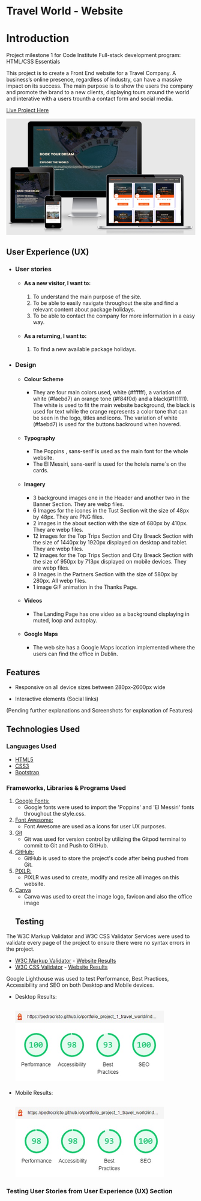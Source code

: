 # Travel World - Website

# Introduction
Project milestone 1 for Code Institute Full-stack development program: HTML/CSS Essentials

This project is to create a Front End website for a Travel Company. A business’s online presence, regardless of industry, can have a massive impact on its success. The main purpose is to show the users the company and promote the brand to a new clients, displaying tours around the world and interative with a users trounth a contact form and social media.

[Live Project Here](https://pedrocristo.github.io/portfolio_project_1_travel_world/index.html)


<p align="center"><img src="./assets/images/readme-images/travel-world-responsiveness.jpg" alt="Travel World Webpage on multiple devices"></p>

## User Experience (UX)

-   ### User stories

    -   #### As a new visitor, I want to:

        1. To understand the main purpose of the site.
        2. To be able to easily navigate throughout the site and find a relevant content about package holidays.
        3. To be able to contact the company for more information in a easy way.

    -   #### As a returning, I want to:

        1. To find a new available package holidays.

-   ### Design
    -   #### Colour Scheme
        -    They are four main colors used, white (#ffffff), a variation of white (#faebd7) an orange tone (#f84f0d) and a black(#111111). The white is used to fit the main website background, the black is used for text while the orange represents a color tone that can be seen in the logo, titles and icons. The variation of white (#faebd7) is used for the buttons backround when hovered.
    -   #### Typography
         -   The Poppins , sans-serif is used as the main font for the whole website.
         -   The El Messiri, sans-serif is used for the hotels name´s on the cards.
    -   #### Imagery
          - 3 background images one in the Header and another two in the Banner Section. They are webp files.
          - 6 Images for the icones in the Tust Section wit the size of 48px by 48px. They are PNG files.
          - 2 images in the about section with the size of 680px by 410px. They are webp files.
          - 12 images for the Top Trips Section and City Breack Section with the size of 1440px by 1920px displayed on desktop and tablet. They are webp files.
          - 12 images for the Top Trips Section and City Breack Section with the size of 950px by 713px displayed on mobile devices. They are webp files.
          - 8 Images in the Partners Section with the size of 580px by 280px. All webp files.
          - 1 image GiF animation in the Thanks Page.

    -   #### Videos
        - The Landing Page has one video as a background displaying in muted, loop and autoplay.
    -   #### Google Maps
        -   The web site has a Google Maps location implemented where the users can find the office in Dublin.

## Features

-   Responsive on all device sizes between 280px-2600px wide

-   Interactive elements (Social links)

(Pending further explanations and Screenshots for explanation of Features)

## Technologies Used

### Languages Used 

-   [HTML5](https://en.wikipedia.org/wiki/HTML5)
-   [CSS3](https://en.wikipedia.org/wiki/Cascading_Style_Sheets)
-   [Bootstrap](https://getbootstrap.com/)

### Frameworks, Libraries & Programs Used

1. [Google Fonts:](https://fonts.google.com/)
    - Google fonts were used to import the 'Poppins' and 'El Messiri' fonts throughout the style.css.
1. [Font Awesome:](https://fontawesome.com/)
    - Font Awesome are used as a icons for user UX purposes.
1. [Git](https://git-scm.com/)
    - Git was used for version control by utilizing the Gitpod terminal to commit to Git and Push to GitHub.
1. [GitHub:](https://github.com/)
    - GitHub is used to store the project's code after being pushed from Git.
1. [PIXLR:](https://pixlr.com/pt/)
    - PIXLR was used to create, modify and resize all images on this website.
1. [Canva](https://www)
    - Canva was used to creat the image logo, favicon and also the office image
    ## Testing

The W3C Markup Validator and W3C CSS Validator Services were used to validate every page of the project to ensure there were no syntax errors in the project.

-   [W3C Markup Validator](https://validator.w3.org/#validate_by_input) - [Website Results](https://validator.w3.org/nu/?doc=https%3A%2F%2Fpedrocristo.github.io%2Fportfolio_project_1_travel_world%2Fhome.html)
-   [W3C CSS Validator](https://jigsaw.w3.org/css-validator/#validate_by_input) - [Website Results](https://jigsaw.w3.org/css-validator/validator?uri=https%3A%2F%2Fpedrocristo.github.io%2Fportfolio_project_1_travel_world%2Fhome.html&profile=css3svg&usermedium=all&warning=1&vextwarning=&lang=en)

Google Lighthouse was used to test Performance, Best Practices, Accessibility and SEO on both Desktop and Mobile devices.

- Desktop Results:

  <h2><img src="./assets/images/readme-images/travel-world-lighthouse-desktop-results.jpg" alt="Google Lighthouse test for Desktop devices"></h2>
- Mobile Results:

  <h2><img src="./assets/images/readme-images/travel-world-lighthouse-mobile-results.jpg"></h2>

### Testing User Stories from User Experience (UX) Section
